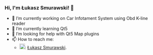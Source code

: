 ### Hi, I'm Łukasz Smurawski! 👋

- 🔭 I’m currently working on Car Infotament System using Obd K-line reader
- 🌱 I’m currently learning Qt5
- 🤔 I’m looking for help with Qt5 Map plugins
- 📫 How to reach me: 
    - <img src="https://upload.wikimedia.org/wikipedia/commons/8/81/LinkedIn_icon.svg" width=18 height=18>: [Łukasz Smurawski](https://www.linkedin.com/in/%C5%82ukasz-smurawski-830a70209).


<!-- 
- 👯 I’m looking to collaborate on ...
- 😄 Pronouns: ...
- 💬 Ask me about ...
- ⚡ Fun fact: ...
-->
